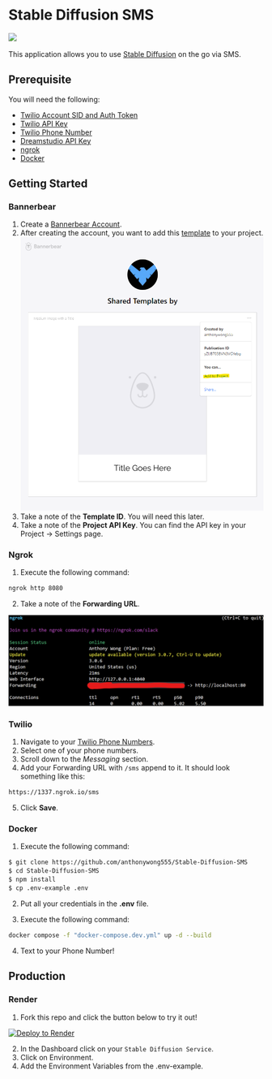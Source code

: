 # Stable Diffusion SMS

![](./assets/demo.gif)

This application allows you to use [Stable Diffusion](https://stability.ai/blog/stable-diffusion-public-release) on the go via SMS.

## Prerequisite

You will need the following:

- [Twilio Account SID and Auth Token](https://www.twilio.com/console)
- [Twilio API Key](https://www.twilio.com/docs/iam/keys/api-key)
- [Twilio Phone Number](https://console.twilio.com/us1/develop/phone-numbers/manage/search?frameUrl=%2Fconsole%2Fphone-numbers%2Fsearch%3Fx-target-region%3Dus1&currentFrameUrl=%2Fconsole%2Fphone-numbers%2Fsearch%3FisoCountry%3DUS%26searchTerm%3D%26searchFilter%3Dleft%26searchType%3Dnumber%26x-target-region%3Dus1%26__override_layout__%3Dembed%26bifrost%3Dtrue)
- [Dreamstudio API Key](https://beta.dreamstudio.ai/membership)
- [ngrok](https://ngrok.com/)
- [Docker](https://www.docker.com/)

## Getting Started

### Bannerbear

1. Create a [Bannerbear Account](https://www.bannerbear.com/).
2. After creating the account, you want to add this [template](https://app.bannerbear.com/s/share-oQrPcDmM1t399Mn5rQbW4Qtt) to your project.
![](./assets/Bannerbear-setup-1.png)
1. Take a note of the **Template ID**. You will need this later.
2. Take a note of the **Project API Key**. You can find the API key in your Project → Settings page.

### Ngrok

1. Execute the following command:

```sh
ngrok http 8080
```

2. Take a note of the **Forwarding URL**.

![](./assets/ngrok-setup-1.png)

### Twilio

1. Navigate to your [Twilio Phone Numbers](https://console.twilio.com/us1/develop/phone-numbers/manage/incoming).
2. Select one of your phone numbers.
3. Scroll down to the *Messaging* section.
4. Add your Forwarding URL with `/sms` append to it. It should look something like this:
```sh
https://1337.ngrok.io/sms
```
5. Click **Save**.

### Docker

1. Execute the following command:

```sh
$ git clone https://github.com/anthonywong555/Stable-Diffusion-SMS
$ cd Stable-Diffusion-SMS
$ npm install
$ cp .env-example .env
```

2. Put all your credentials in the **.env** file.

3. Execute the following command:

```sh
docker compose -f "docker-compose.dev.yml" up -d --build
```

4. Text to your Phone Number!

## Production

### Render

1. Fork this repo and click the button below to try it out!

[![Deploy to Render](https://render.com/images/deploy-to-render-button.svg)](https://render.com/deploy)

2. In the Dashboard click on your `Stable Diffusion Service`.
3. Click on Environment.
4. Add the Environment Variables from the .env-example.